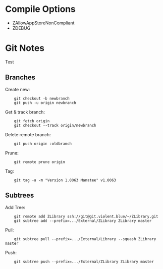 

Compile Options
===============

* ZAllowAppStoreNonCompliant
* ZDEBUG


Git Notes
=========

Test

Branches
--------

Create new:

		git checkout -b newbranch
		git push -u origin newbranch

Get & track branch:

		git fetch origin
		git checkout --track origin/newbranch

Delete remote branch:

		git push origin :oldbranch

Prune:

		git remote prune origin

Tag:

		git tag -a -m "Version 1.0063 Manatee" v1.0063


Subtrees
--------

Add Tree:

		git remote add ZLibrary ssh://git@git.violent.blue/~/ZLibrary.git
		git subtree add --prefix=.../External/ZLibrary ZLibrary master

Pull:

		git subtree pull --prefix=.../External/Library --squash ZLibrary master

Push:

		git subtree push --prefix=.../External/ZLibrary ZLibrary master

